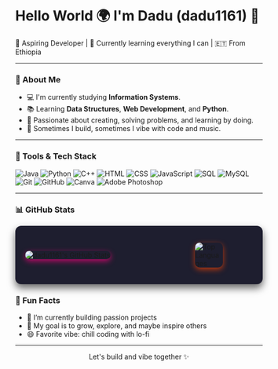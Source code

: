 <h1 align="left">Hello World 🌍 I'm Dadu (dadu1161) 👋</h1>

<p align="left">
  🚀 Aspiring Developer | 🌱 Currently learning everything I can | 🇪🇹 From Ethiopia
</p>

---

### 🔧 About Me

- 💻 I'm currently studying **Information Systems**.
- 📚 Learning **Data Structures**, **Web Development**, and **Python**.
- 🧠 Passionate about creating, solving problems, and learning by doing.
- 🧩 Sometimes I build, sometimes I vibe with code and music.

---

### 💼 Tools & Tech Stack
![Java](https://img.shields.io/badge/Java-ED8B00?style=flat-square&logo=java&logoColor=white)
![Python](https://img.shields.io/badge/Python-306998?style=flat-square&logo=python&logoColor=white)
![C++](https://img.shields.io/badge/C++-00599C?style=flat-square&logo=c%2B%2B&logoColor=white)
![HTML](https://img.shields.io/badge/HTML5-e34c26?style=flat-square&logo=html5&logoColor=white)
![CSS](https://img.shields.io/badge/CSS3-1572B6?style=flat-square&logo=css3&logoColor=white)
![JavaScript](https://img.shields.io/badge/JavaScript-F7DF1E?style=flat-square&logo=javascript&logoColor=black)
![SQL](https://img.shields.io/badge/SQL-4479A1?style=flat-square&logo=postgresql&logoColor=white)
![MySQL](https://img.shields.io/badge/MySQL-005C84?style=flat-square&logo=mysql&logoColor=white)
![Git](https://img.shields.io/badge/Git-F05032?style=flat-square&logo=git&logoColor=white)
![GitHub](https://img.shields.io/badge/GitHub-181717?style=flat-square&logo=github)
![Canva](https://img.shields.io/badge/Canva-00C4CC?style=flat-square&logo=canva&logoColor=white)
![Adobe Photoshop](https://img.shields.io/badge/Adobe%20Photoshop-31A8FF?style=flat-square&logo=adobe-photoshop&logoColor=white)

---

### 📊 GitHub Stats
<div style="
  display: flex; 
  justify-content: space-between; 
  align-items: center; 
  gap: 20px; 
  background: #1e1e2f; 
  padding: 20px; 
  border-radius: 12px;
  box-shadow: 0 8px 16px rgba(0,0,0,0.6);
  max-width: 900px;
  margin: auto;
">
  <img 
    src="https://github-readme-stats.vercel.app/api?username=dadu1161&show_icons=true&theme=radical" 
    alt="dadu1161's GitHub Stats" 
    style="
      max-width: 48%; 
      border-radius: 10px; 
      box-shadow: 0 4px 12px rgba(255, 0, 128, 0.7);
      transition: transform 0.3s ease, box-shadow 0.3s ease;
      cursor: pointer;
    " 
    onmouseover="this.style.transform='scale(1.05)'; this.style.boxShadow='0 8px 24px rgba(255, 0, 128, 0.9)';" 
    onmouseout="this.style.transform='scale(1)'; this.style.boxShadow='0 4px 12px rgba(255, 0, 128, 0.7)';"
  />
  
  <img 
    src="https://github-readme-stats.vercel.app/api/top-langs/?username=dadu1161&layout=compact&theme=radical" 
    alt="Top Languages" 
    style="
      max-width: 48%; 
      border-radius: 10px; 
      box-shadow: 0 4px 12px rgba(255, 69, 0, 0.7);
      transition: transform 0.3s ease, box-shadow 0.3s ease;
      cursor: pointer;
    "
    onmouseover="this.style.transform='scale(1.05)'; this.style.boxShadow='0 8px 24px rgba(255, 69, 0, 0.9)';"
    onmouseout="this.style.transform='scale(1)'; this.style.boxShadow='0 4px 12px rgba(255, 69, 0, 0.7)';"
  />
</div>


### 🧠 Fun Facts

- 🔭 I’m currently building passion projects
- 🎯 My goal is to grow, explore, and maybe inspire others
- 😄 Favorite vibe: chill coding with lo-fi

---

<p align="center">
  Let's build and vibe together ✨
</p>
